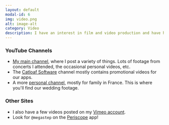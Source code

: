 ```yaml
---
layout: default
modal-id: 6
img: video.png
alt: image-alt
category: Video
description: I have an interest in film and video production and have hundreds of videos posted on YouTube and other sites.
---
```

### YouTube Channels
* [My main channel](http://www.youtube.com/user/megastep), where I post a variety of things. Lots of footage from concerts I attended, the occasional personal videos, etc.
* The [Catloaf Software](http://www.youtube.com/user/catloafsoft) channel mostly contains promotional videos for our apps.
* A more [personal channel](https://www.youtube.com/user/stephanepetercx), mostly for family in France. This is where you'll find our wedding footage.

### Other Sites
* I also have a few videos posted on my [Vimeo account](http://vimeo.com/megastep).
* Look for `@megastep` on the [Periscope](http://periscope.tv/) app!
